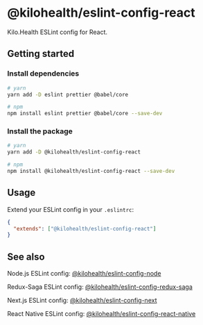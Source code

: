 # @kilohealth/eslint-config-react

Kilo.Health ESLint config for React.

## Getting started

### Install dependencies

```bash
# yarn
yarn add -D eslint prettier @babel/core

# npm
npm install eslint prettier @babel/core --save-dev
```

### Install the package

```bash
# yarn
yarn add -D @kilohealth/eslint-config-react

# npm
npm install @kilohealth/eslint-config-react --save-dev
```

## Usage

Extend your ESLint config in your `.eslintrc`:

```json
{
  "extends": ["@kilohealth/eslint-config-react"]
}
```

## See also

Node.js ESLint config:
[@kilohealth/eslint-config-node](https://npm.im/@kilohealth/eslint-config-node)

Redux-Saga ESLint config:
[@kilohealth/eslint-config-redux-saga](https://npm.im/@kilohealth/eslint-config-redux-saga)

Next.js ESLint config:
[@kilohealth/eslint-config-next](https://npm.im/@kilohealth/eslint-config-next)

React Native ESLint config:
[@kilohealth/eslint-config-react-native](https://npm.im/@kilohealth/eslint-config-react-native)
